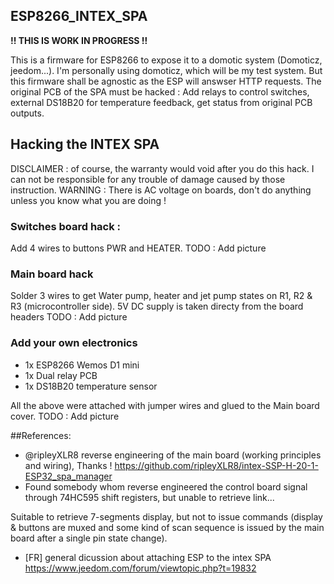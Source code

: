 ## ESP8266_INTEX_SPA

**!! THIS IS WORK IN PROGRESS !!**

This is a firmware for ESP8266 to expose it to a domotic system (Domoticz, jeedom...).
I'm personally using domoticz, which will be my test system. But this firmware shall be agnostic as the ESP will answser HTTP requests.
The original PCB of the SPA must be hacked : Add relays to control switches, external DS18B20 for temperature feedback, get status from original PCB outputs.

## Hacking the INTEX SPA
DISCLAIMER : of course, the warranty would void after you do this hack. 
I can not be responsible for any trouble of damage caused by those instruction.
WARNING : There is AC voltage on boards, don't do anything unless you know what you are doing !

### Switches board hack :
Add 4 wires to buttons PWR and HEATER.
TODO : Add picture

### Main board hack
Solder 3 wires to get Water pump, heater and jet pump states on R1, R2 & R3 (microcontroller side).
5V DC supply is taken directy from the board headers
TODO : Add picture

### Add your own electronics
- 1x ESP8266 Wemos D1 mini
- 1x Dual relay PCB
- 1x DS18B20 temperature sensor

All the above were attached with jumper wires and glued to the Main board cover.
TODO : Add picture


##References:
- @ripleyXLR8 reverse engineering of the main board (working principles and wiring), Thanks !
https://github.com/ripleyXLR8/intex-SSP-H-20-1-ESP32_spa_manager
- Found somebody whom reverse engineered the control board signal through 74HC595 shift registers, but unable to retrieve link...

Suitable to retrieve 7-segments display, but not to issue commands (display & buttons are muxed and some kind of scan sequence is issued by the main board after a single pin state change).
- [FR] general dicussion about attaching ESP to the intex SPA
https://www.jeedom.com/forum/viewtopic.php?t=19832
